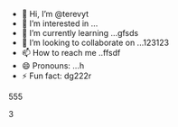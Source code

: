 - 👋 Hi, I’m @terevyt
- 👀 I’m interested in ...
- 🌱 I’m currently learning ...gfsds
- 💞️ I’m looking to collaborate on ...123123
- 📫 How to reach me ..ffsdf
- 😄 Pronouns: ...h
- ⚡ Fun fact: dg222r
<!---4565werasdf
terevyt/terevyt is a ✨ special ✨ repository because its `README.md` (this f63ile) appears on your GitHub profile.vds
You can click the Preview link to take a look at your changes.р123
--->555
3
